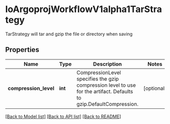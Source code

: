 # IoArgoprojWorkflowV1alpha1TarStrategy

TarStrategy will tar and gzip the file or directory when saving
## Properties
Name | Type | Description | Notes
------------ | ------------- | ------------- | -------------
**compression_level** | **int** | CompressionLevel specifies the gzip compression level to use for the artifact. Defaults to gzip.DefaultCompression. | [optional] 

[[Back to Model list]](../README.md#documentation-for-models) [[Back to API list]](../README.md#documentation-for-api-endpoints) [[Back to README]](../README.md)


